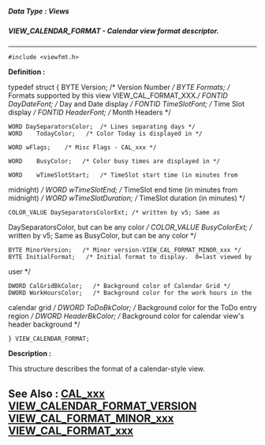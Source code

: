 ##### Data Type : Views
##### VIEW_CALENDAR_FORMAT - Calendar view format descriptor.
---
```
#include <viewfmt.h>
```

**Definition :**

typedef struct
	{
	BYTE Version;    /* Version Number */ 
	BYTE Formats;    /* Formats supported by this view 
VIEW_CAL_FORMAT_XXX.*/
	FONTID DayDateFont;  /* Day and Date display */
	FONTID TimeSlotFont;  /* Time Slot display */
	FONTID HeaderFont;      /* Month Headers */

	WORD DaySeparatorsColor;  /* Lines separating days */
	WORD    TodayColor;   /* Color Today is displayed in */

	WORD wFlags;    /* Misc Flags - CAL_xxx */
	
	WORD    BusyColor;   /* Color busy times are displayed in */

	WORD    wTimeSlotStart;   /* TimeSlot start time (in minutes from 
midnight) */
	WORD    wTimeSlotEnd;   /* TimeSlot end time (in minutes from midnight) 
*/
	WORD    wTimeSlotDuration;  /* TimeSlot duration (in minutes) */

	COLOR_VALUE DaySeparatorsColorExt; /* written by v5; Same as 
DaySeparatorsColor, but can be any color */
	COLOR_VALUE BusyColorExt;  /* written by v5; Same as BusyColor, but can 
be any color */

	BYTE MinorVersion;   /* Minor version-VIEW_CAL_FORMAT_MINOR_xxx */
	BYTE InitialFormat;   /* Initial format to display.  0=last viewed by 
user */
	
	DWORD CalGridBkColor;   /* Background color of Calendar Grid */
	DWORD WorkHoursColor;   /* Background color for the work hours in the 
calendar grid */ 
	DWORD ToDoBkColor;   /* Background color for the ToDo entry region */
	DWORD HeaderBkColor;   /* Background color for calendar view's header 
background */

	} VIEW_CALENDAR_FORMAT;

**Description :**

This structure describes the format of a calendar-style view.


**See Also :**
[CAL_xxx](/domino-c-api-docs/reference/Symb/CAL_xxx)
[VIEW_CALENDAR_FORMAT_VERSION](/domino-c-api-docs/reference/Symb/VIEW_CALENDAR_FORMAT_VERSION)
[VIEW_CAL_FORMAT_MINOR_xxx](/domino-c-api-docs/reference/Symb/VIEW_CAL_FORMAT_MINOR_xxx)
[VIEW_CAL_FORMAT_xxx](/domino-c-api-docs/reference/Symb/VIEW_CAL_FORMAT_xxx)
---
